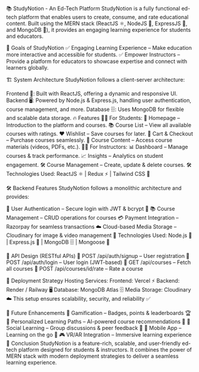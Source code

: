 📚 StudyNotion - An Ed-Tech Platform
StudyNotion is a fully functional ed-tech platform that enables users to create, consume, and rate educational content. Built using the MERN stack (ReactJS ⚛️, NodeJS 📘, ExpressJS 🚀, and MongoDB 📱), it provides an engaging learning experience for students and educators.

🚀 Goals of StudyNotion
✅ Engaging Learning Experience – Make education more interactive and accessible for students.
✅ Empower Instructors – Provide a platform for educators to showcase expertise and connect with learners globally.

🏗️ System Architecture
StudyNotion follows a client-server architecture:

Frontend 🎨: Built with ReactJS, offering a dynamic and responsive UI.
Backend 🖥️: Powered by Node.js & Express.js, handling user authentication, course management, and more.
Database 🗄️: Uses MongoDB for flexible and scalable data storage.
🔥 Features
👩‍🎓 For Students:
📌 Homepage – Introduction to the platform and courses.
📚 Course List – View all available courses with ratings.
❤️ Wishlist – Save courses for later.
🛒 Cart & Checkout – Purchase courses seamlessly.
📖 Course Content – Access course materials (videos, PDFs, etc.).
👨‍🏫 For Instructors:
📊 Dashboard – Manage courses & track performance.
📈 Insights – Analytics on student engagement.
🛠️ Course Management – Create, update & delete courses.
🛠️ Technologies Used:
ReactJS ⚛️ | Redux ⚡ | Tailwind CSS 🎨

🛠️ Backend Features
StudyNotion follows a monolithic architecture and provides:

🔑 User Authentication – Secure login with JWT & bcrypt 🔐
📚 Course Management – CRUD operations for courses
💳 Payment Integration – Razorpay for seamless transactions
☁️ Cloud-based Media Storage – Cloudinary for image & video management
🔌 Technologies Used:
Node.js 📘 | Express.js 🚀 | MongoDB 🗄️ | Mongoose 📖

🔗 API Design (RESTful APIs)
🔹 POST /api/auth/signup – User registration
🔹 POST /api/auth/login – User login (JWT-based)
🔹 GET /api/courses – Fetch all courses
🔹 POST /api/courses/id/rate – Rate a course

🚀 Deployment Strategy
Hosting Services:
Frontend: Vercel ⚡
Backend: Render / Railway 🖥️
Database: MongoDB Atlas 🗄️
Media Storage: Cloudinary ☁️
This setup ensures scalability, security, and reliability ✅

🔮 Future Enhancements
🚀 Gamification – Badges, points & leaderboards 🏆
🎯 Personalized Learning Paths – AI-powered course recommendations 🤖
💬 Social Learning – Group discussions & peer feedback 💭
📱 Mobile App – Learning on the go 📲
🎮 VR/AR Integration – Immersive learning experience
📢 Conclusion
StudyNotion is a feature-rich, scalable, and user-friendly ed-tech platform designed for students & instructors. It combines the power of MERN stack with modern deployment strategies to deliver a seamless learning experience.




 
 
